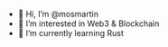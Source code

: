 <!---
mosmartin/mosmartin is a ✨ special ✨ repository because its `README.md` (this file) appears on your GitHub profile.
You can click the Preview link to take a look at your changes.
--->

- 👋 Hi, I’m @mosmartin
- 👀 I’m interested in Web3 & Blockchain
- 🌱 I’m currently learning Rust
